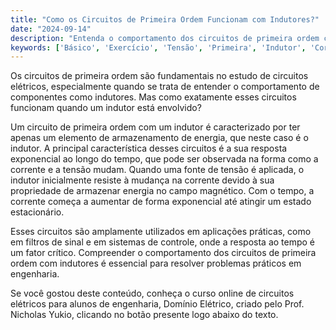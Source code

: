 ```yaml
---
title: "Como os Circuitos de Primeira Ordem Funcionam com Indutores?"
date: "2024-09-14"
description: "Entenda o comportamento dos circuitos de primeira ordem com indutores e sua aplicação em engenharia."
keywords: ['Básico', 'Exercício', 'Tensão', 'Primeira', 'Indutor', 'Corrente', 'Aplicação']
---
```


Os circuitos de primeira ordem são fundamentais no estudo de circuitos elétricos, especialmente quando se trata de entender o comportamento de componentes como indutores. Mas como exatamente esses circuitos funcionam quando um indutor está envolvido?

Um circuito de primeira ordem com um indutor é caracterizado por ter apenas um elemento de armazenamento de energia, que neste caso é o indutor. A principal característica desses circuitos é a sua resposta exponencial ao longo do tempo, que pode ser observada na forma como a corrente e a tensão mudam. Quando uma fonte de tensão é aplicada, o indutor inicialmente resiste à mudança na corrente devido à sua propriedade de armazenar energia no campo magnético. Com o tempo, a corrente começa a aumentar de forma exponencial até atingir um estado estacionário.

Esses circuitos são amplamente utilizados em aplicações práticas, como em filtros de sinal e em sistemas de controle, onde a resposta ao tempo é um fator crítico. Compreender o comportamento dos circuitos de primeira ordem com indutores é essencial para resolver problemas práticos em engenharia.

Se você gostou deste conteúdo, conheça o curso online de circuitos elétricos para alunos de engenharia, Domínio Elétrico, criado pelo Prof. Nicholas Yukio, clicando no botão presente logo abaixo do texto.
